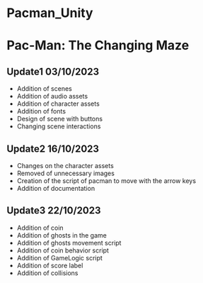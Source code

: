 # Pacman_Unity
# Pac-Man: The Changing Maze
## Update1 03/10/2023
- Addition of scenes
- Addition of audio assets
- Addition of character assets
- Addition of fonts
- Design of scene with buttons
- Changing scene interactions
## Update2 16/10/2023
- Changes on the character assets
- Removed of unnecessary images
- Creation of the script of pacman to move with the arrow keys
- Addition of documentation
## Update3 22/10/2023
- Addition of coin 
- Addition of ghosts in the game 
- Addition of ghosts movement script
- Addition of coin behavior script
- Addition of GameLogic script
- Addition of score label
- Addition of collisions
